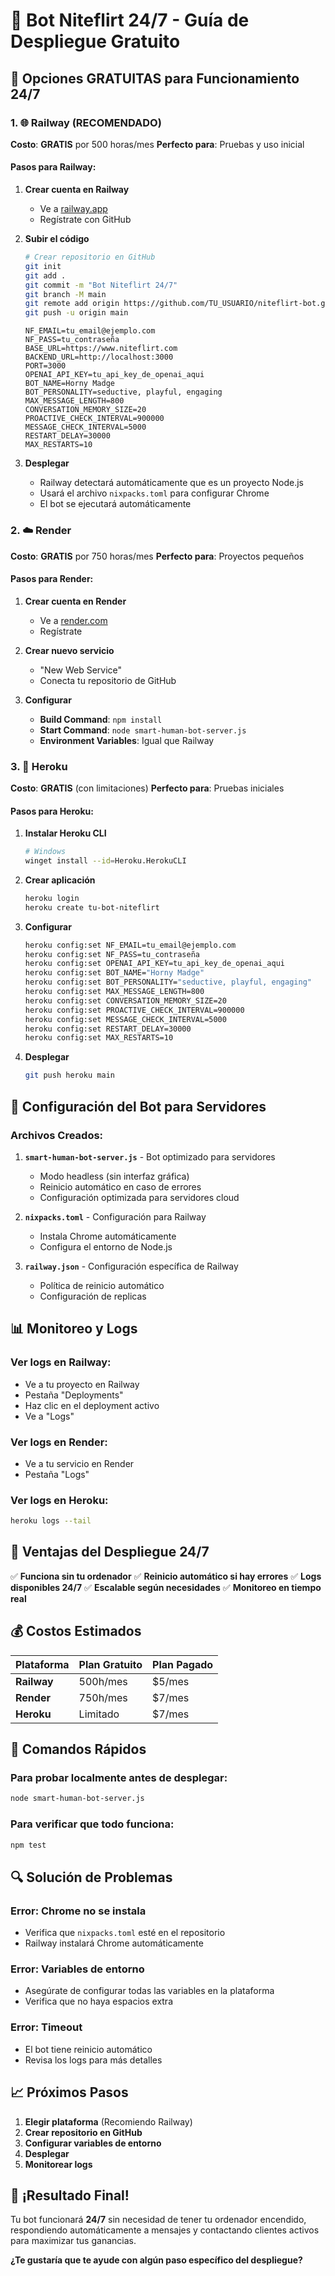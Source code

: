 # 🤖 Bot Niteflirt 24/7 - Guía de Despliegue Gratuito

## 🎯 **Opciones GRATUITAS para Funcionamiento 24/7**

### **1. 🌐 Railway (RECOMENDADO)**
**Costo**: **GRATIS** por 500 horas/mes
**Perfecto para**: Pruebas y uso inicial

#### **Pasos para Railway:**

1. **Crear cuenta en Railway**
   - Ve a [railway.app](https://railway.app)
   - Regístrate con GitHub

2. **Subir el código**
   ```bash
   # Crear repositorio en GitHub
   git init
   git add .
   git commit -m "Bot Niteflirt 24/7"
   git branch -M main
   git remote add origin https://github.com/TU_USUARIO/niteflirt-bot.git
   git push -u origin main
   ```
     ```
     NF_EMAIL=tu_email@ejemplo.com
     NF_PASS=tu_contraseña
     BASE_URL=https://www.niteflirt.com
     BACKEND_URL=http://localhost:3000
     PORT=3000
     OPENAI_API_KEY=tu_api_key_de_openai_aqui
     BOT_NAME=Horny Madge
     BOT_PERSONALITY=seductive, playful, engaging
     MAX_MESSAGE_LENGTH=800
     CONVERSATION_MEMORY_SIZE=20
     PROACTIVE_CHECK_INTERVAL=900000
     MESSAGE_CHECK_INTERVAL=5000
     RESTART_DELAY=30000
     MAX_RESTARTS=10
     ```

5. **Desplegar**
   - Railway detectará automáticamente que es un proyecto Node.js
   - Usará el archivo `nixpacks.toml` para configurar Chrome
   - El bot se ejecutará automáticamente

### **2. ☁️ Render**
**Costo**: **GRATIS** por 750 horas/mes
**Perfecto para**: Proyectos pequeños

#### **Pasos para Render:**

1. **Crear cuenta en Render**
   - Ve a [render.com](https://render.com)
   - Regístrate

2. **Crear nuevo servicio**
   - "New Web Service"
   - Conecta tu repositorio de GitHub

3. **Configurar**
   - **Build Command**: `npm install`
   - **Start Command**: `node smart-human-bot-server.js`
   - **Environment Variables**: Igual que Railway

### **3. 🚀 Heroku**
**Costo**: **GRATIS** (con limitaciones)
**Perfecto para**: Pruebas iniciales

#### **Pasos para Heroku:**

1. **Instalar Heroku CLI**
   ```bash
   # Windows
   winget install --id=Heroku.HerokuCLI
   ```

2. **Crear aplicación**
   ```bash
   heroku login
   heroku create tu-bot-niteflirt
   ```

3. **Configurar**
   ```bash
   heroku config:set NF_EMAIL=tu_email@ejemplo.com
   heroku config:set NF_PASS=tu_contraseña
   heroku config:set OPENAI_API_KEY=tu_api_key_de_openai_aqui
   heroku config:set BOT_NAME="Horny Madge"
   heroku config:set BOT_PERSONALITY="seductive, playful, engaging"
   heroku config:set MAX_MESSAGE_LENGTH=800
   heroku config:set CONVERSATION_MEMORY_SIZE=20
   heroku config:set PROACTIVE_CHECK_INTERVAL=900000
   heroku config:set MESSAGE_CHECK_INTERVAL=5000
   heroku config:set RESTART_DELAY=30000
   heroku config:set MAX_RESTARTS=10
   ```

4. **Desplegar**
   ```bash
   git push heroku main
   ```

## 🔧 **Configuración del Bot para Servidores**

### **Archivos Creados:**

1. **`smart-human-bot-server.js`** - Bot optimizado para servidores
   - Modo headless (sin interfaz gráfica)
   - Reinicio automático en caso de errores
   - Configuración optimizada para servidores cloud

2. **`nixpacks.toml`** - Configuración para Railway
   - Instala Chrome automáticamente
   - Configura el entorno de Node.js

3. **`railway.json`** - Configuración específica de Railway
   - Política de reinicio automático
   - Configuración de replicas

## 📊 **Monitoreo y Logs**

### **Ver logs en Railway:**
- Ve a tu proyecto en Railway
- Pestaña "Deployments"
- Haz clic en el deployment activo
- Ve a "Logs"

### **Ver logs en Render:**
- Ve a tu servicio en Render
- Pestaña "Logs"

### **Ver logs en Heroku:**
```bash
heroku logs --tail
```

## 🎯 **Ventajas del Despliegue 24/7**

✅ **Funciona sin tu ordenador**
✅ **Reinicio automático si hay errores**
✅ **Logs disponibles 24/7**
✅ **Escalable según necesidades**
✅ **Monitoreo en tiempo real**

## 💰 **Costos Estimados**

| Plataforma | Plan Gratuito | Plan Pagado |
|------------|---------------|-------------|
| **Railway** | 500h/mes | $5/mes |
| **Render** | 750h/mes | $7/mes |
| **Heroku** | Limitado | $7/mes |

## 🚀 **Comandos Rápidos**

### **Para probar localmente antes de desplegar:**
```bash
node smart-human-bot-server.js
```

### **Para verificar que todo funciona:**
```bash
npm test
```

## 🔍 **Solución de Problemas**

### **Error: Chrome no se instala**
- Verifica que `nixpacks.toml` esté en el repositorio
- Railway instalará Chrome automáticamente

### **Error: Variables de entorno**
- Asegúrate de configurar todas las variables en la plataforma
- Verifica que no haya espacios extra

### **Error: Timeout**
- El bot tiene reinicio automático
- Revisa los logs para más detalles

## 📈 **Próximos Pasos**

1. **Elegir plataforma** (Recomiendo Railway)
2. **Crear repositorio en GitHub**
3. **Configurar variables de entorno**
4. **Desplegar**
5. **Monitorear logs**

## 🎉 **¡Resultado Final!**

Tu bot funcionará **24/7** sin necesidad de tener tu ordenador encendido, respondiendo automáticamente a mensajes y contactando clientes activos para maximizar tus ganancias.

**¿Te gustaría que te ayude con algún paso específico del despliegue?**
